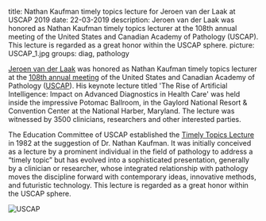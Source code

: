title: Nathan Kaufman timely topics lecture for Jeroen van der Laak at USCAP 2019
date: 22-03-2019
description: Jeroen van der Laak was honored as Nathan Kaufman timely topics lecturer at the 108th annual meeting of the United States and Canadian Academy of Pathology (USCAP). This lecture is regarded as a great honor within the USCAP sphere.
picture: USCAP_1.jpg
groups: diag, pathology

<a href="https://www.computationalpathologygroup.eu/members/jeroen-van-der-laak/">Jeroen van der Laak</a> was honored as Nathan Kaufman timely topics lecturer at the <a href="https://www.xcdsystem.com/uscap/program/2019/index.cfm?pgid=145">108th annual meeting</a> of the United States and Canadian Academy of Pathology (<a href="https://www.uscap.org/">USCAP</a>). His keynote lecture titled 'The Rise of Artificial Intelligence: Impact on Advanced Diagnostics in Health Care' was held inside the impressive Potomac Ballroom, in the Gaylord National Resort & Convention Center at the National Harber, Maryland. The lecture was witnessed by 3500 clinicians, researchers and other interested parties. 

The  Education  Committee of USCAP established  the  <a href="https://www.uscap.org/public/documents/Kaufman_TimelyTopics_Info_VER7.pdf">Timely  Topics Lecture</a> in  1982  at  the  suggestion  of  Dr.  Nathan  Kaufman.  It  was  initially  conceived  as  a  lecture  by  a  prominent  individual  in  the  field  of  pathology  to  address  a  “timely  topic”  but  has  evolved  into  a  sophisticated  presentation,  generally  by  a  clinician  or  researcher,  whose  integrated  relationship  with  pathology  moves  the  discipline  forward with contemporary ideas, innovative methods, and futuristic technology. This lecture is regarded as a great honor within the USCAP sphere.

![USCAP]({filename}/images/news/USCAP_2.jpg)
